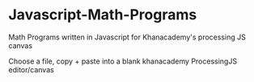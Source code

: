 # Javascript-Math-Programs
Math Programs written in Javascript for Khanacademy's processing JS canvas

Choose a file, copy + paste into a blank khanacademy ProcessingJS editor/canvas
